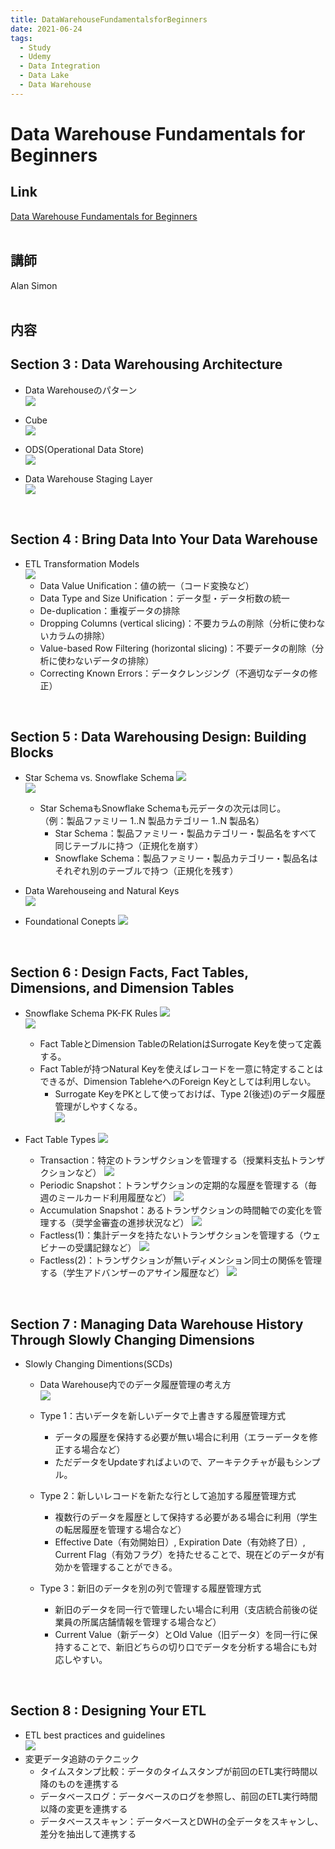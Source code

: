 ```yaml
---
title: DataWarehouseFundamentalsforBeginners
date: 2021-06-24
tags:
  - Study
  - Udemy
  - Data Integration
  - Data Lake
  - Data Warehouse
---
```

# Data Warehouse Fundamentals for Beginners
## Link
[Data Warehouse Fundamentals for Beginners](https://nssol.udemy.com/course/data-warehouse-fundamentals-for-beginners/learn/lecture/17728676)  
<br>

## 講師
Alan Simon  
<br>

## 内容
## Section 3 : Data Warehousing Architecture
- Data Warehouseのパターン  
  ![](./images/DataWarehouseFundamentalsforBeginners_20210624_1.png)  

- Cube  
  ![](./images/DataWarehouseFundamentalsforBeginners_20210624_2.png)  

- ODS(Operational Data Store)  
  ![](./images/DataWarehouseFundamentalsforBeginners_20210624_3.png)  

- Data Warehouse Staging Layer  
  ![](./images/DataWarehouseFundamentalsforBeginners_20210624_4.png)  
<br>

## Section 4 : Bring Data Into Your Data Warehouse  
- ETL Transformation Models  
  ![](./images/DataWarehouseFundamentalsforBeginners_20210624_5.png)  
  - Data Value Unification：値の統一（コード変換など）
  - Data Type and Size Unification：データ型・データ桁数の統一
  - De-duplication：重複データの排除
  - Dropping Columns (vertical slicing)：不要カラムの削除（分析に使わないカラムの排除）
  - Value-based Row Filtering (horizontal slicing)：不要データの削除（分析に使わないデータの排除）
  - Correcting Known Errors：データクレンジング（不適切なデータの修正）  
<br>

## Section 5 : Data Warehousing Design: Building Blocks  
- Star Schema vs. Snowflake Schema
  ![](./images/DataWarehouseFundamentalsforBeginners_20210625_1.png)  
  ![](./images/DataWarehouseFundamentalsforBeginners_20210625_2.png)  
  - Star SchemaもSnowflake Schemaも元データの次元は同じ。  
  （例：製品ファミリー 1..N 製品カテゴリー 1..N 製品名）
    - Star Schema：製品ファミリー・製品カテゴリー・製品名をすべて同じテーブルに持つ（正規化を崩す）  
    - Snowflake Schema：製品ファミリー・製品カテゴリー・製品名はそれぞれ別のテーブルで持つ（正規化を残す）  
  
- Data Warehouseing and Natural Keys  
  ![](./images/DataWarehouseFundamentalsforBeginners_20210625_3.png)  

- Foundational Conepts
  ![](./images/DataWarehouseFundamentalsforBeginners_20210625_4.png)  
<br>

## Section 6 : Design Facts, Fact Tables, Dimensions, and Dimension Tables  
- Snowflake Schema PK-FK Rules
  ![](./images/DataWarehouseFundamentalsforBeginners_20210625_5.png)  
  ![](./images/DataWarehouseFundamentalsforBeginners_20210625_6.png)  

  - Fact TableとDimension TableのRelationはSurrogate Keyを使って定義する。  
  - Fact Tableが持つNatural Keyを使えばレコードを一意に特定することはできるが、Dimension TableheへのForeign Keyとしては利用しない。  
    - Surrogate KeyをPKとして使っておけば、Type 2(後述)のデータ履歴管理がしやすくなる。  
  ![](./images/DataWarehouseFundamentalsforBeginners_20210625_7.png)

- Fact Table Types
  ![](./images/DataWarehouseFundamentalsforBeginners_20210625_8.png)  

  - Transaction：特定のトランザクションを管理する（授業料支払トランザクションなど）
  ![](./images/DataWarehouseFundamentalsforBeginners_20210625_9.png)  
  - Periodic Snapshot：トランザクションの定期的な履歴を管理する（毎週のミールカード利用履歴など）
  ![](./images/DataWarehouseFundamentalsforBeginners_20210625_10.png)  
  - Accumulation Snapshot：あるトランザクションの時間軸での変化を管理する（奨学金審査の進捗状況など）
  ![](./images/DataWarehouseFundamentalsforBeginners_20210625_11.png)  
  - Factless(1)：集計データを持たないトランザクションを管理する（ウェビナーの受講記録など）
  ![](./images/DataWarehouseFundamentalsforBeginners_20210629_1.png)  
  - Factless(2)：トランザクションが無いディメンション同士の関係を管理する（学生アドバンザーのアサイン履歴など）
  ![](./images/DataWarehouseFundamentalsforBeginners_20210629_2.png)  
<br>

## Section 7 : Managing Data Warehouse History Through Slowly Changing Dimensions  
- Slowly Changing Dimentions(SCDs)  
  - Data Warehouse内でのデータ履歴管理の考え方  
  ![](./images/DataWarehouseFundamentalsforBeginners_20210629_3.png)  

  - Type 1：古いデータを新しいデータで上書きする履歴管理方式
    - データの履歴を保持する必要が無い場合に利用（エラーデータを修正する場合など）
    - ただデータをUpdateすればよいので、アーキテクチャが最もシンプル。
  - Type 2：新しいレコードを新たな行として追加する履歴管理方式
    - 複数行のデータを履歴として保持する必要がある場合に利用（学生の転居履歴を管理する場合など）
    - Effective Date（有効開始日）, Expiration Date（有効終了日）, Current Flag（有効フラグ）を持たせることで、現在どのデータが有効かを管理することができる。
  - Type 3：新旧のデータを別の列で管理する履歴管理方式
    - 新旧のデータを同一行で管理したい場合に利用（支店統合前後の従業員の所属店舗情報を管理する場合など）
    - Current Value（新データ）とOld Value（旧データ）を同一行に保持することで、新旧どちらの切り口でデータを分析する場合にも対応しやすい。  
<br>

## Section 8 : Designing Your ETL  
- ETL best practices and guidelines  
  ![](./images/DataWarehouseFundamentalsforBeginners_20210712_1.png)  
- 変更データ追跡のテクニック  
  - タイムスタンプ比較：データのタイムスタンプが前回のETL実行時間以降のものを連携する  
  - データベースログ：データベースのログを参照し、前回のETL実行時間以降の変更を連携する  
  - データベーススキャン：データベースとDWHの全データをスキャンし、差分を抽出して連携する  
<br>
